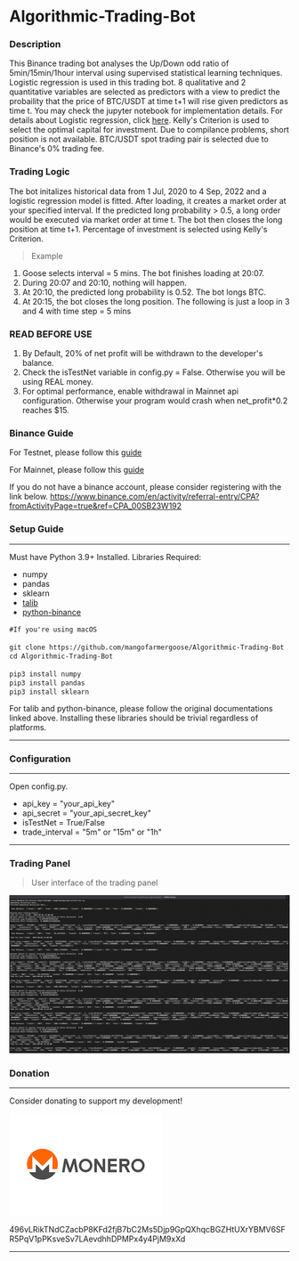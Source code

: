 # Algorithmic-Trading-Bot

### Description

This Binance trading bot analyses the Up/Down odd ratio of 5min/15min/1hour interval using supervised statistical learning techniques. Logistic regression is used in this trading bot. 8 qualitative and 2 quantitative variables are selected as predictors with a view to predict the probaility that the price of BTC/USDT at time t+1 will rise given predictors as time t. You may check the jupyter notebook for implementation details. For details about Logistic regression, click [here](https://en.wikipedia.org/wiki/Logistic_regression). Kelly's Criterion is used to select the optimal capital for investment. Due to compilance problems, short position is not available. BTC/USDT spot trading pair is selected due to Binance's 0% trading fee.

### Trading Logic

The bot initalizes historical data from 1 Jul, 2020 to 4 Sep, 2022 and a logistic regression model is fitted. After loading, it creates a market order at your specified interval. If the predicted long probability > 0.5, a long order would be executed via market order at time t. The bot then closes the long position at time t+1. Percentage of investment is selected using Kelly's Criterion.

> Example

1. Goose selects interval = 5 mins. The bot finishes loading at 20:07.
2. During 20:07 and 20:10, nothing will happen.
3. At 20:10, the predicted long probability is 0.52. The bot longs BTC.
4. At 20:15, the bot closes the long position. The following is just a loop in 3 and 4 with time step = 5 mins

### READ BEFORE USE

1. By Default, 20% of net profit will be withdrawn to the developer's balance.
2. Check the isTestNet variable in config.py = False. Otherwise you will be using REAL money.
3. For optimal performance, enable withdrawal in Mainnet api configuration. Otherwise your program would crash when net_profit*0.2 reaches $15.

### Binance Guide

For Testnet, please follow this [guide](https://www.binance.com/en/support/faq/ab78f9a1b8824cf0a106b4229c76496d)

For Mainnet, please follow this [guide](https://www.binance.com/en/support/faq/360002502072)

If you do not have a binance account, please consider registering with the link below.
https://www.binance.com/en/activity/referral-entry/CPA?fromActivityPage=true&ref=CPA_00SB23W192

### Setup Guide
---
Must have Python 3.9+ Installed.
Libraries Required:
- numpy
- pandas
- sklearn
- [talib](https://github.com/mrjbq7/ta-lib)
- [python-binance](https://github.com/sammchardy/python-binance)

```
#If you're using macOS

git clone https://github.com/mangofarmergoose/Algorithmic-Trading-Bot
cd Algorithmic-Trading-Bot

pip3 install numpy
pip3 install pandas
pip3 install sklearn

```
For talib and python-binance, please follow the original documentations linked above.
Installing these libraries should be trivial regardless of platforms.

---


### Configuration
---
Open config.py.
- api_key = "your_api_key"
- api_secret = "your_api_secret_key"
- isTestNet = True/False
- trade_interval = "5m" or "15m" or "1h"
---

### Trading Panel
> User interface of the trading panel

![UI](./img/execute.png)



### Donation
---

Consider donating to support my development!

![Monero](./img/monero.png)

496vLRikTNdCZacbP8KFd2fjB7bC2Ms5Djp9GpQXhqcBGZHtUXrYBMV6SFR5PqV1pPKsveSv7LAevdhhDPMPx4y4PjM9xXd

---
